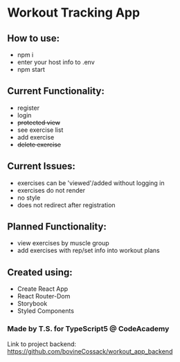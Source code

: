 # Workout Tracking App

## How to use:

- npm i
- enter your host info to .env
- npm start

## Current Functionality:

- register
- login
- ~~protected view~~
- see exercise list
- add exercise
- ~~delete exercise~~

## Current Issues:

- exercises can be 'viewed'/added without logging in
- exercises do not render
- no style
- does not redirect after registration

## Planned Functionality:

- view exercises by muscle group
- add exercises with rep/set info into workout plans



## Created using:

- Create React App
- React Router-Dom
- Storybook
- Styled Components

### Made by T.S. for TypeScript5 @ CodeAcademy
Link to project backend: https://github.com/bovineCossack/workout_app_backend
